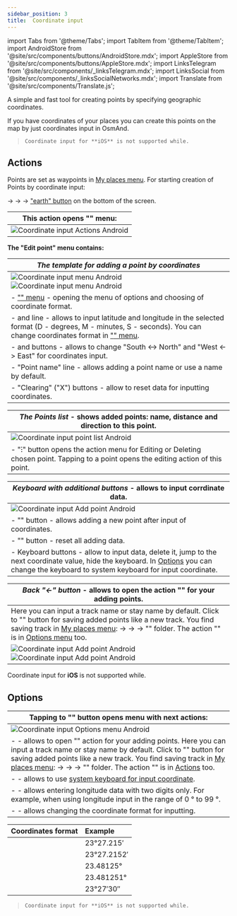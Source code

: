 ```yaml
---
sidebar_position: 3
title:  Coordinate input
---
```


import Tabs from '@theme/Tabs';
import TabItem from '@theme/TabItem';
import AndroidStore from '@site/src/components/buttons/AndroidStore.mdx';
import AppleStore from '@site/src/components/buttons/AppleStore.mdx';
import LinksTelegram from '@site/src/components/_linksTelegram.mdx';
import LinksSocial from '@site/src/components/_linksSocialNetworks.mdx';
import Translate from '@site/src/components/Translate.js';

A simple and fast tool for creating points by specifying geographic coordinates.

If you have coordinates of your places you can create this points on the map by just coordinates input in OsmAnd.

> ```Coordinate input for **iOS** is not supported while.```

## Actions

<Tabs groupId="operating-systems">

<TabItem value="android" label="Android">

Points are set as waypoints in [My places menu](/docs/documentation/personal/tracks). For starting creation of Points by coordinate input:

[<Translate android="true" ids="shared_string_menu"/>](/docs/documentation/start-with/main-menu) → [<Translate android="true" ids="shared_string_my_places"/>](/docs/documentation/personal/myplaces) → [<Translate android="true" ids="shared_string_gpx_tracks"/>](/docs/documentation/personal/tracks) → ["earth" button](/docs/documentation/personal/tracks#my-places) on the bottom of the screen.

|This action opens **"<Translate android="true" ids="coord_input_edit_point"/>" menu**: |   
|------------|
|![Coordinate input Actions Android](@site/static/img/personal/tracks/coordinate_input_android.png) | 

**The "Edit point" menu contains:**

|**_The template for adding a point by coordinates_** | 
|------------|
|![Coordinate input menu Android](@site/static/img/personal/tracks/coordinate_input_menu_android.png) ![Coordinate input menu Android](@site/static/img/personal/tracks/coordinate_input_menu_1_android.png)|
|- ["<Translate android="true" ids="shared_string_options"/>" menu](/docs/documentation/plan-route/coordinate-input#options) - opening the menu of options and choosing of coordinate format.|
|- <Translate android="true" ids="navigate_point_latitude"/> and <Translate android="true" ids="navigate_point_longitude"/> line - allows to input latitude and longitude in the selected format (D - degrees, M - minutes, S - seconds). You can change coordinates format in ["<Translate android="true" ids="shared_string_options"/>" menu](/docs/documentation/plan-route/coordinate-input#options).|
|- <Translate android="true" ids="navigate_point_latitude"/> and <Translate android="true" ids="navigate_point_longitude"/> buttons - allows to change "South <-> North" and "West <-> East" for coordinates input.|
|- "Point name" line - allows adding a point name or use a name by default.|
|- "Clearing" ("X") buttons - allow to reset data for inputting coordinates.|


|**_The Points list_** - shows added points: name, distance and direction to this point.| 
|------------|
|![Coordinate input point list Android](@site/static/img/personal/tracks/coordinate_input_point_list_android.png)|
|- "&#8285;" button opens the action menu for Editing or Deleting chosen point. Tapping to a point opens the editing action of this point.|


|**_Keyboard with additional buttons_** - allows to input corrdinate data. | 
|------------|
|![Coordinate input Add point Android](@site/static/img/personal/tracks/coordinate_input_add_point_android.png) |
|- "<Translate android="true" ids="shared_string_add"/>" button - allows adding a new point after input of coordinates.|
|- "<Translate android="true" ids="shared_string_cancel"/>" button - reset all adding data.|
|- Keyboard buttons - allow to input data, delete it, jump to the next coordinate value, hide the keyboard. In [Options](/docs/documentation/plan-route/coordinate-input#options) you can change the keyboard to system keyboard for input coordinate. |

|**_Back "&#8592;" button_**  - allows to open the action "<Translate android="true" ids="coord_input_save_as_track"/>" for your adding points.| 
|------------|
|Here you can input a track name or stay name by default. Click to "<Translate android="true" ids="shared_string_save"/>" button for saving added points like a new track. You find saving track in [My places menu](/docs/documentation/personal/myplaces): <Translate android="true" ids="shared_string_menu"/> → <Translate android="true" ids="shared_string_my_places"/> → <Translate android="true" ids="shared_string_gpx_tracks"/> → "<Translate android="true" ids="map_markers_item"/>" folder. The action "<Translate android="true" ids="coord_input_save_as_track"/>" is in [Options menu](/docs/documentation/plan-route/coordinate-input#options) too.|
|![Coordinate input Add point Android](@site/static/img/personal/tracks/coordinate_input_save_track_android.png) ![Coordinate input Add point Android](@site/static/img/personal/tracks/coordinate_input_save_track_1_android.png)|


</TabItem>

<TabItem value="ios" label="iOS">

Coordinate input for **iOS** is not supported while.

</TabItem>

</Tabs>

## Options

<Tabs groupId="operating-systems">

<TabItem value="android" label="Android">

|Tapping to "<Translate android="true" ids="shared_string_options"/>" button opens **<Translate android="true" ids="shared_string_options"/> menu** with next actions: | 
|------------|
|![Coordinate input Options menu Android](@site/static/img/personal/tracks/coordinate_input_options_menu_android.png)|
|- <Translate android="true" ids="coord_input_save_as_track"/> - allows to open "<Translate android="true" ids="coord_input_save_as_track"/>" action for your adding points. Here you can input a track name or stay name by default. Click to "<Translate android="true" ids="shared_string_save"/>" button for saving added points like a new track. You find saving track in [My places menu](/docs/documentation/personal/myplaces): <Translate android="true" ids="shared_string_menu"/> → <Translate android="true" ids="shared_string_my_places"/> → <Translate android="true" ids="shared_string_gpx_tracks"/> → "<Translate android="true" ids="map_markers_item"/>" folder. The action "<Translate android="true" ids="coord_input_save_as_track"/>" is in [Actions](/docs/documentation/plan-route/coordinate-input#actions) too.  |
| - <Translate android="true" ids="use_system_keyboard"/> - allows to use [system keyboard for input coordinate](/docs/documentation/plan-route/coordinate-input#actions). |
|- <Translate android="true" ids="use_two_digits_longitude"/> - allows entering longitude data with two digits only. For example, when using longitude input in the range of 0 ° to 99 °.|
| - <Translate android="true" ids="coordinates_format"/> - allows changing the coordinate format for inputting. |



|Coordinates format| Example |
|:------|:------|
|<Translate android="true" ids="dd_mm_mmm_format"/> | 23°27.215′|
|<Translate android="true" ids="dd_mm_mmmm_format"/> | 23°27.2152′|
|<Translate android="true" ids="dd_ddddd_format"/> |23.48125°|
|<Translate android="true" ids="dd_dddddd_format"/> | 23.481251°|
|<Translate android="true" ids="dd_mm_ss_format"/> | 23°27′30″|

</TabItem>

<TabItem value="ios" label="iOS">

> ```Coordinate input for **iOS** is not supported while.```

</TabItem>

</Tabs>

